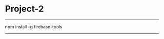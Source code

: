 # Project-2

<!-- The core Firebase JS SDK is always required and must be listed first -->
<script src="/__/firebase/6.1.0/firebase-app.js"></script>

<!-- TODO: Add SDKs for Firebase products that you want to use
     https://firebase.google.com/docs/web/setup#reserved-urls -->

<!-- Initialize Firebase -->
<script src="/__/firebase/init.js"></script>

--------------------------------------------------------

npm install -g firebase-tools

--------------------------------------------------------
